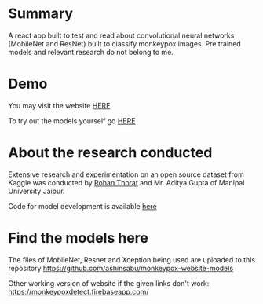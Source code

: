# Summary
A react app built to test and read about convolutional neural networks (MobileNet and ResNet) built to classify monkeypox images.
Pre trained models and relevant research do not belong to me.

# Demo
You may visit the website <a href = "https://monkeypoxdetect.web.app/" target = "_blank" > HERE </a>

To try out the models yourself go <a href = "https://monkeypoxdetect.web.app/try" target = "_blank" > HERE </a>

# About the research conducted
Extensive research and experimentation on an open source dataset from Kaggle was conducted by <a href = "https://www.linkedin.com/in/rohan-thorat-b1655a253/">Rohan Thorat</a> and Mr. Aditya Gupta of Manipal University Jaipur.

Code for model development is available <a href="https://github.com/rohanthorat27/Monkeypox-Detection" target = "_blank">here</a>

# Find the models here
The files of MobileNet, Resnet and Xception being used are uploaded to this repository 
https://github.com/ashinsabu/monkeypox-website-models


Other working version of website if the given links don't work: https://monkeypoxdetect.firebaseapp.com/
